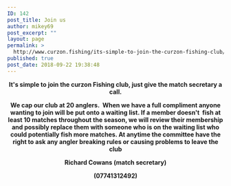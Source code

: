 ```yaml
---
ID: 142
post_title: Join us
author: mikey69
post_excerpt: ""
layout: page
permalink: >
  http://www.curzon.fishing/its-simple-to-join-the-curzon-fishing-club/
published: true
post_date: 2018-09-22 19:38:48
---
```

<!-- wp:html -->
<p class="wp-block-verse" style="text-align: center;"><strong>It's simple to join the curzon Fishing club, just give the match secretary a call.</strong></p>
<p style="text-align: center;"><strong>
<!-- /wp:html -->

<!-- wp:html -->
</strong></p>
<p style="text-align: center;"><strong>We cap our club at 20 anglers.&nbsp; When we have a full compliment anyone wanting to join will be put onto a waiting list. If a member doesn't&nbsp; fish at least 10 matches throughout the season, we will review their membership and possibly replace them with someone who is on the waiting list who could potentially fish more matches. At anytime the committee have the right to ask any angler breaking rules or causing problems to leave the club</strong></p>
<p style="text-align: center;"><strong>
<!-- /wp:html -->

<!-- wp:paragraph {"align":"center"} -->
<p style="text-align:center"><strong>Richard Cowans (match secretary)</strong></p>
<!-- /wp:paragraph -->

<!-- wp:paragraph {"align":"center"} -->
<p style="text-align:center"><strong>(07741312492)</strong></p>
<!-- /wp:paragraph -->

<!-- wp:image {"id":383,"align":"center"} -->
<div class="wp-block-image"><figure class="aligncenter"><img src="http://www.curzon.fishing/wp-content/uploads/2018/12/emailaddress.gif" alt="" class="wp-image-383"/></figure></div>
<!-- /wp:image -->